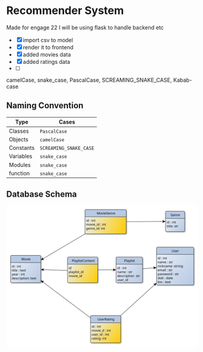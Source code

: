 # Recommender System  
Made for engage 22
I will be using flask to handle backend etc

- [x] import csv to model
- [x] render it to frontend
- [x] added movies data
- [x] added ratings data
- [ ] 

camelCase, snake_case, PascalCase, SCREAMING_SNAKE_CASE, Kabab-case

## Naming Convention
| Type | Cases |
|------|-------|
| Classes | `PascalCase` |
| Objects | `camelCase` |
| Constants | `SCREAMING_SNAKE_CASE` |
| Variables | `snake_case` |
| Modules | `snake_case` |
| function | `snake_case` |

## Database Schema
![](/server/database_schema.svg)